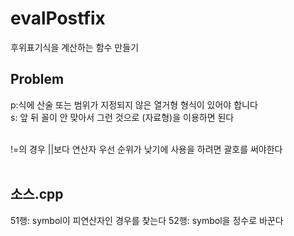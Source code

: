 # evalPostfix
후위표기식을 계산하는 함수 만들기

## Problem
p:식에 산술 또는 범위가 지정되지 않은 열거형 형식이 있어야 합니다<br>
s: 앞 뒤 꼴이 안 맞아서 그런 것으로 (자료형)을 이용하면 된다<br><br>

!=의 경우 ||보다 연산자 우선 순위가 낮기에 사용을 하려면 괄호를 써야한다<br><br>

## 소스.cpp
51행: symbol이 피연산자인 경우를 찾는다
52행: symbol을 정수로 바꾼다
